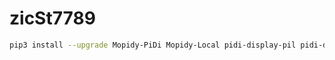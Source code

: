 # zicSt7789

```sh
pip3 install --upgrade Mopidy-PiDi Mopidy-Local pidi-display-pil pidi-display-st7789 mopidy-raspberry-gpio
```